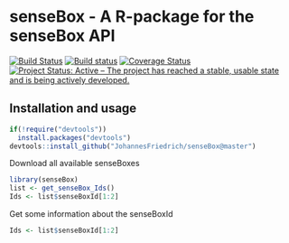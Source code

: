# senseBox - A **R**-package for the senseBox API

[![Build Status](https://travis-ci.org/JohannesFriedrich/HypeRIMU.svg?branch=master)](https://travis-ci.org/JohannesFriedrich/HypeRIMU)
[![Build status](https://ci.appveyor.com/api/projects/status/lm7jn3t558yxveve?svg=true)](https://ci.appveyor.com/project/JohannesFriedrich/hyperimu)
[![Coverage Status](https://codecov.io/gh/JohannesFriedrich/HypeRIMU/branch/master/graph/badge.svg)](https://codecov.io/gh/JohannesFriedrich/HypeRIMU)
[![Project Status: Active – The project has reached a stable, usable state and is being actively developed.](http://www.repostatus.org/badges/latest/active.svg)](http://www.repostatus.org/#active)


## Installation and usage

```r
if(!require("devtools"))
  install.packages("devtools")
devtools::install_github("JohannesFriedrich/senseBox@master")
```

Download all available senseBoxes

```r
library(senseBox)
list <- get_senseBox_Ids()
Ids <- list$senseBoxId[1:2]
```

Get some information about the senseBoxId

```r
Ids <- list$senseBoxId[1:2]

```
